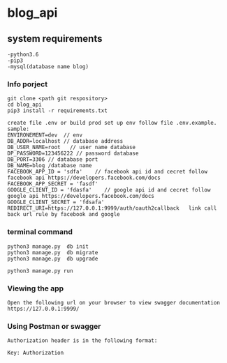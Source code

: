 # blog_api
## system requirements
    -python3.6
    -pip3
    -mysql(database name blog)

### Info porject
    git clone <path git respository>
    cd blog_api
    pip3 install -r requirements.txt

    create file .env or build prod set up env follow file .env.example. sample:
    ENVIRONEMENT=dev  // env
    DB_ADDR=localhost // database address
    DB_USER_NAME=root   // user name database
    DP_PASSWORD=123456222 // password database
    DB_PORT=3306 // database port
    DB_NAME=blog /database name
    FACEBOOK_APP_ID = 'sdfa'    // facebook api id and cecret follow facebook api https://developers.facebook.com/docs
    FACEBOOK_APP_SECRET = 'fasdf'
    GOOGLE_CLIENT_ID = 'fdasfa'    // google api id and cecret follow google api https://developers.facebook.com/docs
    GOOGLE_CLIENT_SECRET = 'fdsafa'
    REDIRECT_URI=https://127.0.0.1:9999/auth/oauth2callback   link call back url rule by facebook and google


### terminal command
    python3 manage.py  db init
    python3 manage.py  db migrate
    python3 manage.py  db upgrade

    python3 manage.py run

### Viewing the app ###

    Open the following url on your browser to view swagger documentation
    https://127.0.0.1:9999/


### Using Postman or swagger ####

    Authorization header is in the following format:

    Key: Authorization
